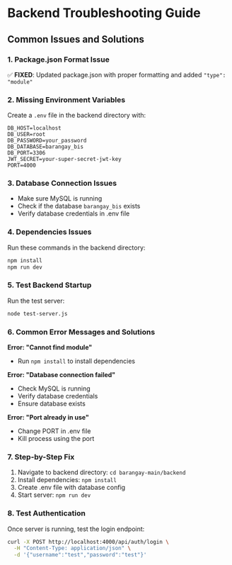 # Backend Troubleshooting Guide

## Common Issues and Solutions

### 1. Package.json Format Issue
✅ **FIXED**: Updated package.json with proper formatting and added `"type": "module"`

### 2. Missing Environment Variables
Create a `.env` file in the backend directory with:
```env
DB_HOST=localhost
DB_USER=root
DB_PASSWORD=your_password
DB_DATABASE=barangay_bis
DB_PORT=3306
JWT_SECRET=your-super-secret-jwt-key
PORT=4000
```

### 3. Database Connection Issues
- Make sure MySQL is running
- Check if the database `barangay_bis` exists
- Verify database credentials in .env file

### 4. Dependencies Issues
Run these commands in the backend directory:
```bash
npm install
npm run dev
```

### 5. Test Backend Startup
Run the test server:
```bash
node test-server.js
```

### 6. Common Error Messages and Solutions

**Error: "Cannot find module"**
- Run `npm install` to install dependencies

**Error: "Database connection failed"**
- Check MySQL is running
- Verify database credentials
- Ensure database exists

**Error: "Port already in use"**
- Change PORT in .env file
- Kill process using the port

### 7. Step-by-Step Fix
1. Navigate to backend directory: `cd barangay-main/backend`
2. Install dependencies: `npm install`
3. Create .env file with database config
4. Start server: `npm run dev`

### 8. Test Authentication
Once server is running, test the login endpoint:
```bash
curl -X POST http://localhost:4000/api/auth/login \
  -H "Content-Type: application/json" \
  -d '{"username":"test","password":"test"}'
```
